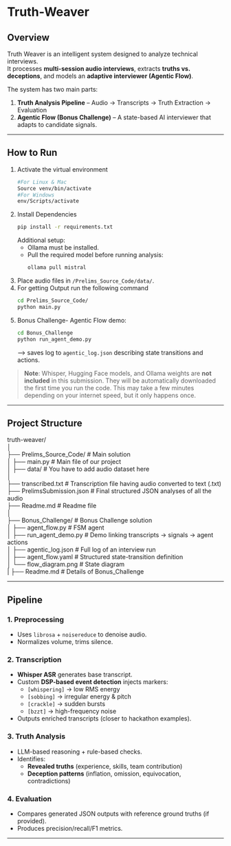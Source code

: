 # Truth-Weaver

## Overview
Truth Weaver is an intelligent system designed to analyze technical interviews.  
It processes **multi-session audio interviews**, extracts **truths vs. deceptions**, and models an **adaptive interviewer (Agentic Flow)**.  

The system has two main parts:
1. **Truth Analysis Pipeline** – Audio → Transcripts → Truth Extraction → Evaluation
2. **Agentic Flow (Bonus Challenge)** – A state-based AI interviewer that adapts to candidate signals.

---

## How to Run

1. Activate the virtual environment
   ```bash
   #For Linux & Mac
   Source venv/bin/activate
   #For Windows
   env/Scripts/activate
   ```
2. Install Dependencies
   ```bash
   pip install -r requirements.txt
    ```
    Additional setup:
    - Ollama must be installed.
    - Pull the required model before running analysis:
      ```bash
      ollama pull mistral
      ```
3. Place audio files in `/Prelims_Source_Code/data/`.
4. For getting Output run the following command
   ```bash
   cd Prelims_Source_Code/
   python main.py
   ```
5. Bonus Challenge- Agentic Flow demo:
   ```bash
   cd Bonus_Challenge
   python run_agent_demo.py
   ```
   --> saves log to ```agentic_log.json``` describing state transitions and actions.

> **Note**: Whisper, Hugging Face models, and Ollama weights are **not included** in this submission.
> They will be automatically downloaded the first time you run the code.
> This may take a few minutes depending on your internet speed, but it only happens once.


--- 
## Project Structure
truth-weaver/<br/>
│<br/>
├── Prelims_Source_Code/ # Main solution<br/>
│ ├── main.py   # Main file of our project<br/>
│ ├── data/         # You have to add audio dataset here<br/>
│<br/>
├── transcribed.txt # Transcription file having audio converted to text (.txt)<br/>
├── PrelimsSubmission.json # Final structured JSON analyses of all the audio<br/>
├── Readme.md # Readme file<br/>
│<br/>
├── Bonus_Challenge/ # Bonus Challenge solution<br/>
│ ├── agent_flow.py # FSM agent<br/>
│ ├── run_agent_demo.py # Demo linking transcripts → signals → agent actions<br/>
│ ├── agentic_log.json # Full log of an interview run<br/>
│ ├── agent_flow.yaml # Structured state-transition definition<br/>
│ └── flow_diagram.png # State diagram<br/>
| ├── Readme.md # Details of Bonus_Challenge<br/>

---

## Pipeline

### 1. Preprocessing
- Uses `librosa` + `noisereduce` to denoise audio.  
- Normalizes volume, trims silence.

### 2. Transcription
- **Whisper ASR** generates base transcript.  
- Custom **DSP-based event detection** injects markers:  
  - `[whispering]` → low RMS energy  
  - `[sobbing]` → irregular energy & pitch  
  - `[crackle]` → sudden bursts  
  - `[bzzt]` → high-frequency noise  
- Outputs enriched transcripts (closer to hackathon examples).

### 3. Truth Analysis
- LLM-based reasoning + rule-based checks.  
- Identifies:
  - **Revealed truths** (experience, skills, team contribution)
  - **Deception patterns** (inflation, omission, equivocation, contradictions)

### 4. Evaluation
- Compares generated JSON outputs with reference ground truths (if provided).  
- Produces precision/recall/F1 metrics.

---



